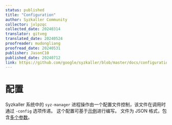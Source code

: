 ```yaml
---
status: published
title: "Configuration"
author: Syzkaller Community
collector: jxlpzqc
collected_date: 20240314
translator: gitveg
translated_date: 20240524
proofreader: mudongliang
proofread_date: 20240531
publisher: JasonC10
published_date: 20240712
link: https://github.com/google/syzkaller/blob/master/docs/configuration.md
---
```


# 配置

Syzkaller 系统中的 `syz-manager` 进程操作由一个配置文件控制，该文件在调用时通过 `-config` 选项传递。
这个配置可基于[示例](https://github.com/google/syzkaller/blob/master/pkg/mgrconfig/testdata/qemu.cfg)进行编写。
文件为 JSON 格式，包含[多个参数](https://github.com/google/syzkaller/blob/master/pkg/mgrconfig/config.go)。
